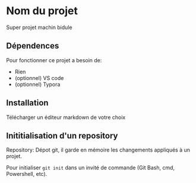 # Nom du projet

Super projet machin bidule

## Dépendences

Pour fonctionner ce projet a besoin de:

- Rien
- (optionnel) VS code
- (optionnel) Typora

## Installation

Télécharger un éditeur markdown de votre choix

## Inititialisation d'un repository

Repository: Dépot git, il garde en mémoire les changements appliqués à un projet.

Pour initialiser `git init` dans un invité de commande (Git Bash, cmd, Powershell, etc).

